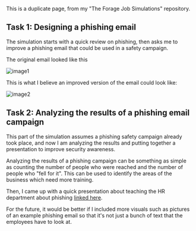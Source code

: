 This is a duplicate page, from my "The Forage Job Simulations" repository.

## Task 1: Designing a phishing email 

The simulation starts with a quick review on phishing, then asks me to
improve a phishing email that could be used in a safety campaign.

The original email looked like this

![image1](https://github.com/user-attachments/assets/09f96246-1685-4151-b945-259746b20d2b)


This is what I believe an improved version of the email could look like:

![image2](https://github.com/user-attachments/assets/d4c5c491-844e-4952-9a54-41cc7983e5cb)


## Task 2: Analyzing the results of a phishing email campaign

This part of the simulation assumes a phishing safety campaign already
took place, and now I am analyzing the results and putting together a
presentation to improve security awareness.

Analyzing the results of a phishing campaign can be something as simple
as counting the number of people who were reached and the number of
people who "fell for it". This can be used to identify the areas of the
business which need more training.

Then, I came up with a quick presentation about teaching the HR
department about phishing [linked
here](https://docs.google.com/presentation/d/1Z09cHT1KuHFMbWuMYQ0E6LulhlsCWGUA/edit?usp=drive_link&ouid=106467889851699668673&rtpof=true&sd=true).

For the future, it would be better if I included more visuals such as
pictures of an example phishing email so that it's not just a bunch of
text that the employees have to look at.
